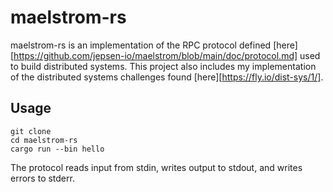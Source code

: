 # maelstrom-rs
maelstrom-rs is an implementation of the RPC protocol defined [here][https://github.com/jepsen-io/maelstrom/blob/main/doc/protocol.md] used to build distributed systems. This project also includes my implementation of the distributed systems challenges found [here][https://fly.io/dist-sys/1/].

## Usage
```
git clone 
cd maelstrom-rs
cargo run --bin hello
```

The protocol reads input from stdin, writes output to stdout, and writes errors to stderr.
